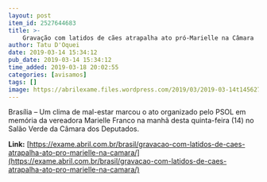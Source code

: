 ```yaml
---
layout: post
item_id: 2527644683
title: >-
    Gravação com latidos de cães atrapalha ato pró-Marielle na Câmara
author: Tatu D'Oquei
date: 2019-03-14 15:34:12
pub_date: 2019-03-14 15:34:12
time_added: 2019-03-18 20:02:55
categories: [avisamos]
tags: []
image: https://abrilexame.files.wordpress.com/2019/03/2019-03-14t145627z_2102610666_rc1e1ac2c780_rtrmadp_3_brazil-violence.jpg?quality=70&strip=info&w=680&h=453&crop=1
---
```


Brasília – Um clima de mal-estar marcou o ato organizado pelo PSOL em memória da vereadora Marielle Franco na manhã desta quinta-feira (14) no Salão Verde da Câmara dos Deputados.

**Link:** [https://exame.abril.com.br/brasil/gravacao-com-latidos-de-caes-atrapalha-ato-pro-marielle-na-camara/](https://exame.abril.com.br/brasil/gravacao-com-latidos-de-caes-atrapalha-ato-pro-marielle-na-camara/)

